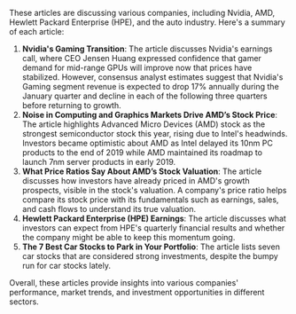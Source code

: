These articles are discussing various companies, including Nvidia, AMD, Hewlett Packard Enterprise (HPE), and the auto industry. Here's a summary of each article:

1. **Nvidia's Gaming Transition**: The article discusses Nvidia's earnings call, where CEO Jensen Huang expressed confidence that gamer demand for mid-range GPUs will improve now that prices have stabilized. However, consensus analyst estimates suggest that Nvidia's Gaming segment revenue is expected to drop 17% annually during the January quarter and decline in each of the following three quarters before returning to growth.
2. **Noise in Computing and Graphics Markets Drive AMD’s Stock Price**: The article highlights Advanced Micro Devices (AMD) stock as the strongest semiconductor stock this year, rising due to Intel's headwinds. Investors became optimistic about AMD as Intel delayed its 10nm PC products to the end of 2019 while AMD maintained its roadmap to launch 7nm server products in early 2019.
3. **What Price Ratios Say About AMD’s Stock Valuation**: The article discusses how investors have already priced in AMD's growth prospects, visible in the stock's valuation. A company's price ratio helps compare its stock price with its fundamentals such as earnings, sales, and cash flows to understand its true valuation.
4. **Hewlett Packard Enterprise (HPE) Earnings**: The article discusses what investors can expect from HPE's quarterly financial results and whether the company might be able to keep this momentum going.
5. **The 7 Best Car Stocks to Park in Your Portfolio**: The article lists seven car stocks that are considered strong investments, despite the bumpy run for car stocks lately.

Overall, these articles provide insights into various companies' performance, market trends, and investment opportunities in different sectors.